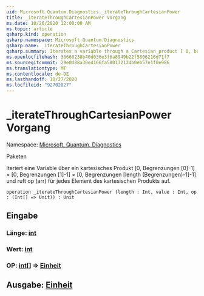```yaml
---
uid: Microsoft.Quantum.Diagnostics._iterateThroughCartesianPower
title: _iterateThroughCartesianPower Vorgang
ms.date: 10/26/2020 12:00:00 AM
ms.topic: article
qsharp.kind: operation
qsharp.namespace: Microsoft.Quantum.Diagnostics
qsharp.name: _iterateThroughCartesianPower
qsharp.summary: Iterates a variable through a Cartesian product [ 0, bounds[0]-1 ] × [ 0, bounds[1]-1 ] × [ 0, bounds[Length(bounds)-1]-1 ] and calls op(arr) for every element of the Cartesian product
ms.openlocfilehash: 36666238b40d036e3f6a8949b22f5806216d71f7
ms.sourcegitcommit: 29e0d88a30e4166fa580132124b0eb57e1f0e986
ms.translationtype: MT
ms.contentlocale: de-DE
ms.lasthandoff: 10/27/2020
ms.locfileid: "92702827"
---
```

# <a name="_iteratethroughcartesianpower-operation"></a>_iterateThroughCartesianPower Vorgang

Namespace: [Microsoft. Quantum. Diagnostics](xref:Microsoft.Quantum.Diagnostics)

Paketen [](https://nuget.org/packages/)


Iteriert eine Variable über ein kartesisches Produkt [0, Begrenzungen [0]-1] × [0, Begrenzungen [1]-1] × [0, Begrenzungen [length (Begrenzungen)-1]-1] und ruft op (arr) für jedes Element des kartesischen Produkts auf.

```qsharp
operation _iterateThroughCartesianPower (length : Int, value : Int, op : (Int[] => Unit)) : Unit
```


## <a name="input"></a>Eingabe

### <a name="length--int"></a>Länge: [int](xref:microsoft.quantum.lang-ref.int)




### <a name="value--int"></a>Wert: [int](xref:microsoft.quantum.lang-ref.int)




### <a name="op--int--unit"></a>OP: [int](xref:microsoft.quantum.lang-ref.int)[] => [Einheit](xref:microsoft.quantum.lang-ref.unit) 





## <a name="output--unit"></a>Ausgabe: [Einheit](xref:microsoft.quantum.lang-ref.unit)

